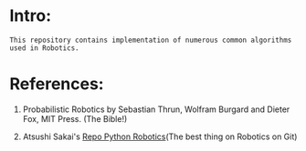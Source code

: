 # Intro:
    This repository contains implementation of numerous common algorithms used in Robotics.

# References:

1. Probabilistic Robotics by Sebastian Thrun, Wolfram Burgard and Dieter Fox, MIT Press. (The Bible!)

2. Atsushi Sakai's [Repo Python Robotics](https://github.com/AtsushiSakai/PythonRobotics)(The best thing on Robotics on Git)
